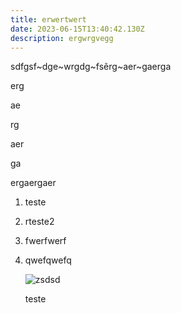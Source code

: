 ```yaml
---
title: erwertwert
date: 2023-06-15T13:40:42.130Z
description: ergwrgvegg
---
```

s﻿dfgsf\~dge\~wrgdg\~fsẽrg\~aer~gaerga

e﻿rg

a﻿e

r﻿g

a﻿er

g﻿a

e﻿rgaergaer 

1. t﻿este
2. rteste2
3. f﻿werfwerf
4. q﻿wefqwefq

   ![zsdsd](img/about-reinvest-profits.jpg "zdcc")

   t﻿este